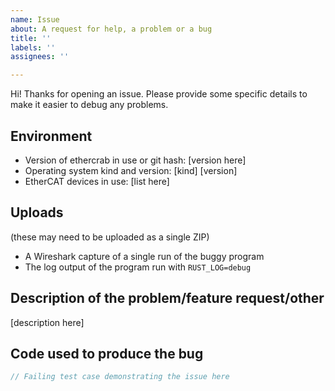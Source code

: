 ```yaml
---
name: Issue
about: A request for help, a problem or a bug
title: ''
labels: ''
assignees: ''

---
```


Hi! Thanks for opening an issue. Please provide some specific details to make it easier to debug any
problems.

## Environment

- Version of ethercrab in use or git hash: [version here]
- Operating system kind and version: [kind] [version]
- EtherCAT devices in use: [list here]

## Uploads

(these may need to be uploaded as a single ZIP)

- A Wireshark capture of a single run of the buggy program
- The log output of the program run with `RUST_LOG=debug`

## Description of the problem/feature request/other

[description here]

## Code used to produce the bug

```rust
// Failing test case demonstrating the issue here
```
